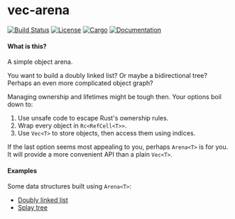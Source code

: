 # vec-arena

[![Build Status](https://travis-ci.org/smol-rs/vec-arena.svg?branch=master)](https://travis-ci.org/smol-rs/vec-arena)
[![License](https://img.shields.io/badge/license-Apache--2.0_OR_MIT-blue.svg)](https://github.com/smol-rs/vec-arena)
[![Cargo](https://img.shields.io/crates/v/vec-arena.svg)](https://crates.io/crates/vec-arena)
[![Documentation](https://docs.rs/vec-arena/badge.svg)](https://docs.rs/vec-arena)

#### What is this?

A simple object arena.

You want to build a doubly linked list? Or maybe a bidirectional tree? Perhaps an even more
complicated object graph?

Managing ownership and lifetimes might be tough then. Your options boil down to:

1. Use unsafe code to escape Rust's ownership rules.
2. Wrap every object in `Rc<RefCell<T>>`.
3. Use `Vec<T>` to store objects, then access them using indices.

If the last option seems most appealing to you, perhaps `Arena<T>` is for you.
It will provide a more convenient API than a plain `Vec<T>`.

#### Examples

Some data structures built using `Arena<T>`:

* [Doubly linked list](https://github.com/smol-rs/vec-arena/blob/master/examples/linked-list.rs)
* [Splay tree](https://github.com/smol-rs/vec-arena/blob/master/examples/splay-tree.rs)
